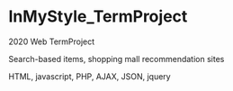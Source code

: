 # InMyStyle_TermProject
2020 Web TermProject

Search-based items, shopping mall recommendation sites

HTML, javascript, PHP, AJAX, JSON, jquery
